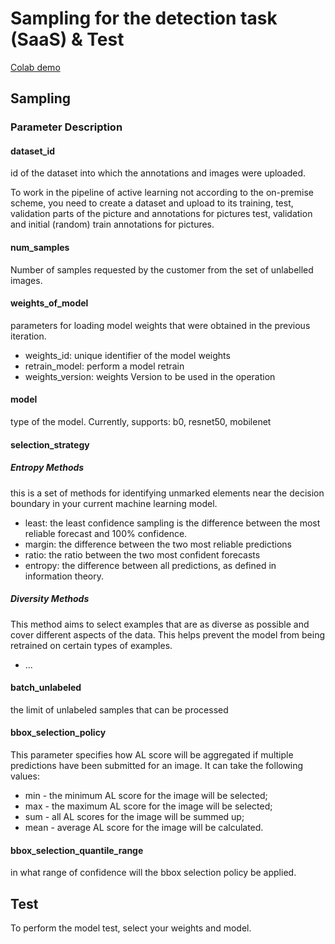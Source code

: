# Sampling for the detection task (SaaS) & Test

[Colab demo](https://colab.research.google.com/drive/1Ex6ghcrd2fj1sxImiItbzcN8RhTJ3EfT#scrollTo=laajBVirvRSV)

## Sampling
### Parameter Description

#### dataset_id

id of the dataset into which the annotations and images were uploaded.

To work in the pipeline of active learning not according to the on-premise scheme, 
you need to create a dataset and upload to its training, test, validation parts of
the picture and annotations for pictures test, validation and initial (random) train
annotations for pictures.

#### num_samples

Number of samples requested by the customer from the set of unlabelled images.

#### weights_of_model

parameters for loading model weights that were obtained in the previous iteration.
- weights_id: unique identifier of the model weights
- retrain_model: perform a model retrain
- weights_version: weights Version to be used in the operation

#### model

type of the model. Currently, supports: b0, resnet50, mobilenet

#### selection_strategy

##### Entropy Methods
this is a set of methods for identifying unmarked elements
near the decision boundary in your current machine learning model.
* least: the least confidence sampling is the difference between the most reliable forecast and 100% confidence.
* margin: the difference between the two most reliable predictions
* ratio: the ratio between the two most confident forecasts
* entropy: the difference between all predictions, as defined in information theory.
##### Diversity Methods
This method aims to select examples that are as diverse as possible and cover different aspects of the data. This helps prevent the model from being retrained on certain types of examples.

* ...

#### batch_unlabeled

the limit of unlabeled samples that can be processed

#### bbox_selection_policy

This parameter specifies how AL score will be aggregated if multiple predictions have been submitted for an image. It can take the following values:
* min - the minimum AL score for the image will be selected;
* max - the maximum AL score for the image will be selected; 
* sum - all AL scores for the image will be summed up;
* mean - average AL score for the image will be calculated.

#### bbox_selection_quantile_range
in what range of confidence will the bbox selection policy be applied.

## Test

To perform the model test, select your weights and model.